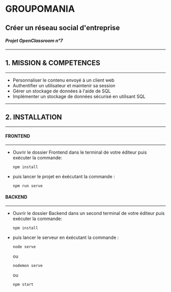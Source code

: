 # GROUPOMANIA 
## Créer un réseau social d'entreprise
#### *Projet OpenClassroom n°7*
--------------

## 1. **MISSION & COMPETENCES**
------

* Personnaliser le contenu envoyé à un client web
* Authentifier un utilisateur et maintenir sa session
* Gérer un stockage de données à l'aide de SQL
* Implémenter un stockage de données sécurisé en utilisant SQL
--------

## 2. **INSTALLATION**
------

#### FRONTEND
---
* Ouvrir le dossier Frontend dans le terminal de votre éditeur puis exécuter la commande:
  
    ```
    npm install 
    ```

* puis lancer le projet en éxécutant la commande :
  
    ```
    npm run serve 
    ```

#### BACKEND
---
* Ouvrir le dossier Backend dans un second terminal de votre éditeur puis exécuter la commande:
  
    ```
    npm install 
    ```

* puis lancer le serveur en éxécutant la commande :
  
    ```
    node serve 
    ```
    ou 
    ```
    nodemon serve 
    ```
    ou
    ```
    npm start 
    ```

